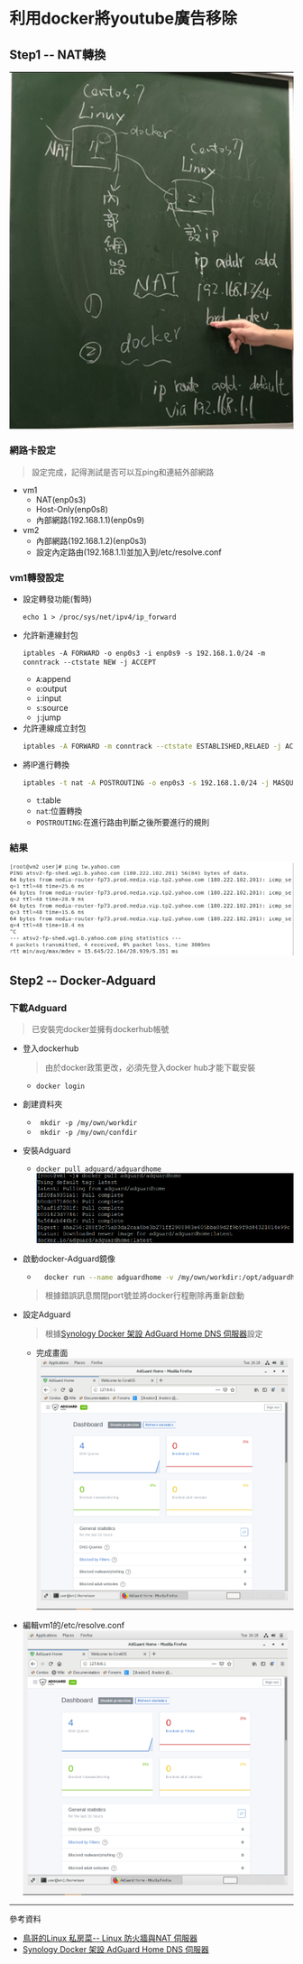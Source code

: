 # 利用docker將youtube廣告移除

## Step1 -- NAT轉換

 ![0915-01](./20200915/0915-01.jpg)

### 網路卡設定
> 設定完成，記得測試是否可以互ping和連結外部網路

* vm1
    * NAT(enp0s3)
    * Host-Only(enp0s8)
    * 內部網路(192.168.1.1)(enp0s9)
* vm2
    * 內部網路(192.168.1.2)(enp0s3)
    * 設定內定路由(192.168.1.1)並加入到/etc/resolve.conf

### vm1轉發設定
* 設定轉發功能(暫時)
    ```
    echo 1 > /proc/sys/net/ipv4/ip_forward
    ```
* 允許新連線封包
    ```
    iptables -A FORWARD -o enp0s3 -i enp0s9 -s 192.168.1.0/24 -m conntrack --ctstate NEW -j ACCEPT
    ```
    * `A`:append
    * `o`:output
    * `i`:input
    * `s`:source
    * `j`:jump
* 允許連線成立封包
    ```sh
    iptables -A FORWARD -m conntrack --ctstate ESTABLISHED,RELAED -j ACCEPT
    ```
* 將IP進行轉換
    ```sh
    iptables -t nat -A POSTROUTING -o enp0s3 -s 192.168.1.0/24 -j MASQUERADE
    ```
    * `t`:table
    * `nat`:位置轉換
    * `POSTROUTING`:在進行路由判斷之後所要進行的規則

### 結果
![0915-03](./20200915/0915-03.png)

## Step2 -- Docker-Adguard

### 下載Adguard
> 已安裝完docker並擁有dockerhub帳號
* 登入dockerhub
    > 由於docker政策更改，必須先登入docker hub才能下載安裝

    * ```docker login```

* 創建資料夾
    * ``` mkdir -p /my/own/workdir```
    * ``` mkdir -p /my/own/confdir```
* 安裝Adguard
    * ```docker pull adguard/adguardhome```
     ![0915-05](./20200915/0915-05.png)
* 啟動docker-Adguard鏡像
    * ```sh
        docker run --name adguardhome -v /my/own/workdir:/opt/adguardhome/work -v /my/own/confdir:/opt/adguardhome/conf -p 53:53/tcp -p 53:53/udp -p 67:67/udp -p 68:68/tcp -p 68:68/udp -p 80:80/tcp -p 443:443/tcp -p 853:853/tcp -p 3000:3000/tcp -d adguard/adguardhome
        ```
    > 根據錯誤訊息關閉port號並將docker行程刪除再重新啟動
* 設定Adguard
    > 根據[Synology Docker 架設 AdGuard Home DNS 伺服器](https://www.sakamoto.blog/synology-adguard-home-dns/)設定
    * 完成畫面
    ![0915-02](./20200915/0915-02.png)
* 編輯vm1的/etc/resolve.conf
    ![0915-04](./20200915/0915-02.png)
---
參考資料
* [鳥哥的Linux 私房菜-- Linux 防火牆與NAT 伺服器](http://linux.vbird.org/linux_server/0250simple_firewall.php)
* [Synology Docker 架設 AdGuard Home DNS 伺服器](https://www.sakamoto.blog/synology-adguard-home-dns/)









